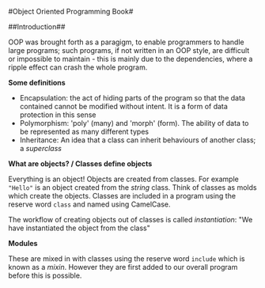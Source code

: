 #Object Oriented Programming Book#

##Introduction##

OOP was brought forth as a paragigm, to enable programmers to handle large programs; such programs,
if not written in an OOP style, are difficult or impossible to maintain - this is mainly due to the dependencies,
where a ripple effect can crash the whole program.

**Some definitions**

* Encapsulation: the act of hiding parts of the program so that the data contained cannot be modified without intent. It
is a form of data protection in this sense
* Polymorphism: 'poly' (many) and 'morph' (form). The ability of data to be represented as many different types
* Inheritance: An idea that a class can inherit behaviours of another class; a *superclass*



**What are objects? / Classes define objects**

Everything is an object! Objects are created from classes. For example `"Hello"` is an object created from the *string* class. Think
of classes as molds which create the objects. Classes are included in a program using the reserve word `class` and named using CamelCase.

The workflow of creating objects out of classes is called *instantiation*:
  "We have instantiated the object from the class"
  
  
**Modules**

These are mixed in with classes using the reserve word `include` which is known as a *mixin*. However they are first added to our overall
program before this is possible.



